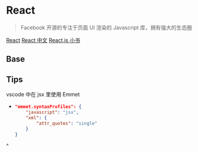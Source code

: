 ---
---

# React

> Facebook 开源的专注于页面 UI 渲染的 Javascript 库，拥有强大的生态圈

[React](https://reactjs.org/) [React 中文](https://doc.react-china.org/) [React.js 小书](http://huziketang.mangojuice.top/books/react/)

## Base

## Tips

vscode 中在 jsx 里使用 Emmet

-   ```json
    "emmet.syntaxProfiles": {
        "javascript": "jsx",
        "xml": {
            "attr_quotes": "single"
        }
    }
    ```
^
